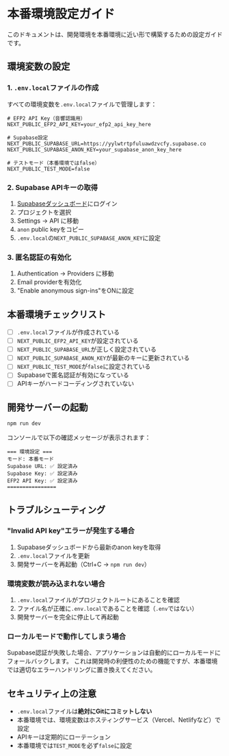 # 本番環境設定ガイド

このドキュメントは、開発環境を本番環境に近い形で構築するための設定ガイドです。

## 環境変数の設定

### 1. `.env.local`ファイルの作成

すべての環境変数を`.env.local`ファイルで管理します：

```env
# EFP2 API Key（音響認識用）
NEXT_PUBLIC_EFP2_API_KEY=your_efp2_api_key_here

# Supabase設定
NEXT_PUBLIC_SUPABASE_URL=https://yylwtrtpfuluawdzvcfy.supabase.co
NEXT_PUBLIC_SUPABASE_ANON_KEY=your_supabase_anon_key_here

# テストモード（本番環境ではfalse）
NEXT_PUBLIC_TEST_MODE=false
```

### 2. Supabase APIキーの取得

1. [Supabaseダッシュボード](https://supabase.com/dashboard)にログイン
2. プロジェクトを選択
3. Settings → API に移動
4. `anon` public keyをコピー
5. `.env.local`の`NEXT_PUBLIC_SUPABASE_ANON_KEY`に設定

### 3. 匿名認証の有効化

1. Authentication → Providers に移動
2. Email providerを有効化
3. "Enable anonymous sign-ins"をONに設定

## 本番環境チェックリスト

- [ ] `.env.local`ファイルが作成されている
- [ ] `NEXT_PUBLIC_EFP2_API_KEY`が設定されている
- [ ] `NEXT_PUBLIC_SUPABASE_URL`が正しく設定されている
- [ ] `NEXT_PUBLIC_SUPABASE_ANON_KEY`が最新のキーに更新されている
- [ ] `NEXT_PUBLIC_TEST_MODE`が`false`に設定されている
- [ ] Supabaseで匿名認証が有効になっている
- [ ] APIキーがハードコーディングされていない

## 開発サーバーの起動

```bash
npm run dev
```

コンソールで以下の確認メッセージが表示されます：

```
=== 環境設定 ===
モード: 本番モード
Supabase URL: ✅ 設定済み
Supabase Key: ✅ 設定済み
EFP2 API Key: ✅ 設定済み
================
```

## トラブルシューティング

### "Invalid API key"エラーが発生する場合

1. Supabaseダッシュボードから最新のanon keyを取得
2. `.env.local`ファイルを更新
3. 開発サーバーを再起動（Ctrl+C → `npm run dev`）

### 環境変数が読み込まれない場合

1. `.env.local`ファイルがプロジェクトルートにあることを確認
2. ファイル名が正確に`.env.local`であることを確認（`.env`ではない）
3. 開発サーバーを完全に停止して再起動

### ローカルモードで動作してしまう場合

Supabase認証が失敗した場合、アプリケーションは自動的にローカルモードにフォールバックします。
これは開発時の利便性のための機能ですが、本番環境では適切なエラーハンドリングに置き換えてください。

## セキュリティ上の注意

- `.env.local`ファイルは**絶対にGitにコミットしない**
- 本番環境では、環境変数はホスティングサービス（Vercel、Netlifyなど）で設定
- APIキーは定期的にローテーション
- 本番環境では`TEST_MODE`を必ず`false`に設定